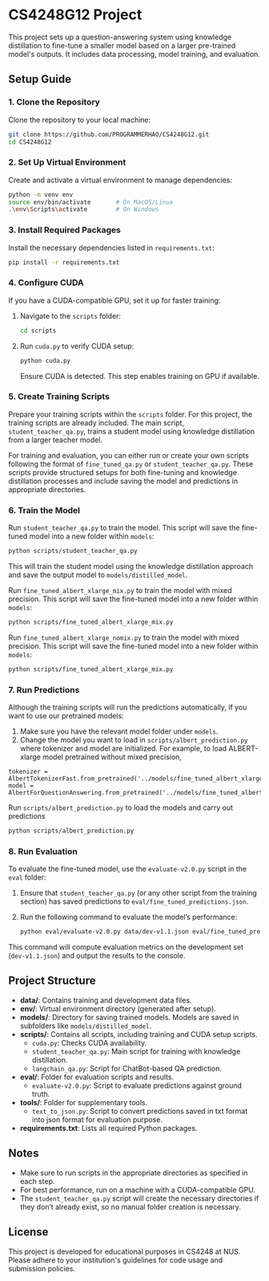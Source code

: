# CS4248G12 Project

This project sets up a question-answering system using knowledge distillation to fine-tune a smaller model based on a larger pre-trained model's outputs. It includes data processing, model training, and evaluation.

## Setup Guide

### 1. Clone the Repository

Clone the repository to your local machine:

```bash
git clone https://github.com/PROGRAMMERHAO/CS4248G12.git
cd CS4248G12
```

### 2. Set Up Virtual Environment

Create and activate a virtual environment to manage dependencies:

```bash
python -m venv env
source env/bin/activate       # On MacOS/Linux
.\env\Scripts\activate        # On Windows
```

### 3. Install Required Packages

Install the necessary dependencies listed in `requirements.txt`:

```bash
pip install -r requirements.txt
```

### 4. Configure CUDA

If you have a CUDA-compatible GPU, set it up for faster training:

1. Navigate to the `scripts` folder:

   ```bash
   cd scripts
   ```

2. Run `cuda.py` to verify CUDA setup:

   ```bash
   python cuda.py
   ```

   Ensure CUDA is detected. This step enables training on GPU if available.

### 5. Create Training Scripts

Prepare your training scripts within the `scripts` folder. For this project, the training scripts are already included. The main script, `student_teacher_qa.py`, trains a student model using knowledge distillation from a larger teacher model.

For training and evaluation, you can either run or create your own scripts following the format of `fine_tuned_qa.py` or `student_teacher_qa.py`. These scripts provide structured setups for both fine-tuning and knowledge distillation processes and include saving the model and predictions in appropriate directories.

### 6. Train the Model

Run `student_teacher_qa.py` to train the model. This script will save the fine-tuned model into a new folder within `models`:

```bash
python scripts/student_teacher_qa.py
```

This will train the student model using the knowledge distillation approach and save the output model to `models/distilled_model`.

Run `fine_tuned_albert_xlarge_mix.py` to train the model with mixed precision. This script will save the fine-tuned model into a new folder within `models`:

```bash
python scripts/fine_tuned_albert_xlarge_mix.py
```

Run `fine_tuned_albert_xlarge_nomix.py` to train the model with mixed precision. This script will save the fine-tuned model into a new folder within `models`:

```bash
python scripts/fine_tuned_albert_xlarge_mix.py
```

### 7. Run Predictions

Although the training scripts will run the predictions automatically, if you want to use our pretrained models:

1. Make sure you have the relevant model folder under `models`.
2. Change the model you want to load in `scripts/albert_prediction.py` where tokenizer and model are initialized. For example, to load ALBERT-xlarge model pretrained without mixed precision,
```
tokenizer = AlbertTokenizerFast.from_pretrained('../models/fine_tuned_albert_xlarge_nomix_model')
model = AlbertForQuestionAnswering.from_pretrained('../models/fine_tuned_albert_xlarge_nomix_model')
```

Run `scripts/albert_prediction.py` to load the models and carry out predictions

```bash
python scripts/albert_prediction.py
```



### 8. Run Evaluation

To evaluate the fine-tuned model, use the `evaluate-v2.0.py` script in the `eval` folder:

1. Ensure that `student_teacher_qa.py` (or any other script from the training section) has saved predictions to `eval/fine_tuned_predictions.json`.
2. Run the following command to evaluate the model’s performance:

   ```bash
   python eval/evaluate-v2.0.py data/dev-v1.1.json eval/fine_tuned_predictions.json
   ```

This command will compute evaluation metrics on the development set (`dev-v1.1.json`) and output the results to the console.

## Project Structure

- **data/**: Contains training and development data files.
- **env/**: Virtual environment directory (generated after setup).
- **models/**: Directory for saving trained models. Models are saved in subfolders like `models/distilled_model`.
- **scripts/**: Contains all scripts, including training and CUDA setup scripts.
  - `cuda.py`: Checks CUDA availability.
  - `student_teacher_qa.py`: Main script for training with knowledge distillation.
  - `langchain_qa.py`: Script for ChatBot-based QA prediction.
- **eval/**: Folder for evaluation scripts and results.
  - `evaluate-v2.0.py`: Script to evaluate predictions against ground truth.
- **tools/**: Folder for supplementary tools.
  - `text_to_json.py`: Script to convert predictions saved in txt format into json format for evaluation purpose.
- **requirements.txt**: Lists all required Python packages.

## Notes

- Make sure to run scripts in the appropriate directories as specified in each step.
- For best performance, run on a machine with a CUDA-compatible GPU.
- The `student_teacher_qa.py` script will create the necessary directories if they don’t already exist, so no manual folder creation is necessary.

## License

This project is developed for educational purposes in CS4248 at NUS. Please adhere to your institution's guidelines for code usage and submission policies.
